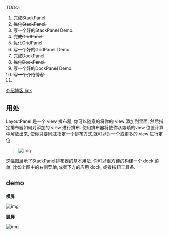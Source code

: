 *TODO*:

1. ~~完成StackPanel.~~ 
2. ~~优化StackPanel.~~
3. 写一个好的StackPanel Demo.
4. ~~完成GridPanel.~~
5. 优化GridPanel.
6. 写一个好的GridPanel Demo.
7. ~~完成DockPanel.~~
8. ~~优化DockPanel.~~
9. 写一个好的DockPanel Demo.
10. ~~写一个介绍博客.~~
11. 

[介绍博客 link](http://nekle.github.io/2013/10/23/iOS%E8%87%AA%E5%8A%A8%E6%8E%92%E5%B8%83%E5%99%A8--LayoutPanel.html)

## 用处
LayoutPanel 是一个 view 排布器, 你可以随意的将你的 view 添加到里面, 然后指定排布器如何对添加的 view 进行排布.
使用排布器将使你从繁琐的view 位置计算中解放出来, 使你只要同过指定一个排布方式,就可以对一个或更多的 view 进行定位.

>![img](http://farm4.staticflickr.com/3684/9719064830_001b26b167.jpg)

这幅图展示了StackPanel排布器的基本用法.
你可以很方便的构建一个 dock 菜单, 比如上图中的右侧菜单,或者下方的应用 dock, 或者按钮工具条.

## demo

**横屏**

![img](http://farm8.staticflickr.com/7452/10424214796_0f325478d6.jpg)

**竖屏**

![img](http://farm4.staticflickr.com/3814/10424358723_1a98e1f271.jpg)


